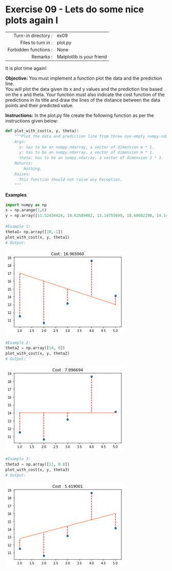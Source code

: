 # Exercise 09 - Lets do some nice plots again I

|                         |                    |
| -----------------------:| ------------------ |
|   Turn-in directory :   |  ex09              |
|   Files to turn in :    |  plot.py           |
|   Forbidden functions : |  None              |
|   Remarks :             |  Matplotlib is your friend |


It is plot time again!

**Objective:**
You must implement a function plot the data and the prediction line.  
You will plot the data given its x and y values and the prediction line based on the x and theta. 
Your function must also indicate the cost function of the predictions in its title and draw the lines of the distance between the data points and their predicted value.


**Instructions:**
In the plot.py file create the following function as per the instructions given below:
```python
def plot_with_cost(x, y, theta):
    """Plot the data and prediction line from three non-empty numpy.ndarray.
    Args:
      x: has to be an numpy.ndarray, a vector of dimension m * 1.
      y: has to be an numpy.ndarray, a vector of dimension m * 1.
      theta: has to be an numpy.ndarray, a vector of dimension 2 * 1.
    Returns:
        Nothing.
    Raises:
      This function should not raise any Exception.
    """
```

**Examples**
```python
import numpy as np
x = np.arange(1,6)
y = np.array([11.52434424, 10.62589482, 13.14755699, 18.60682298, 14.14329568])

#Example 1:
theta1= np.array([18,-1])
plot_with_cost(x, y, theta1)
# Output:
```
<img src="day00/assets/plotcost1.png" />

```python
#Example 2:
theta2 = np.array([14, 0])
plot_with_cost(x, y, theta2)
# Output:
```
<img src="day00/assets/plotcost2.png" />

```python
#Example 3:
theta3 = np.array([12, 0.8])
plot_with_cost(x, y, theta3)
# Output:
```
<img src="day00/assets/plotcost3.png" />